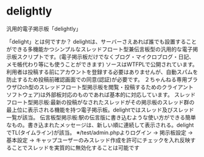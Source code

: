 # delightly
汎用的電子掲示板「delightly」

「delight」とは何ですか？
    delightは、サーバーさえあれば誰でも設置することができる多機能かつシンプルなスレッドフロート型兼伝言板型の汎用的な電子掲示板スクリプトです。(電子掲示板だけでなくブログ・マイクロブログ・日記、メモ帳代わり等にも使うことができます)
    ソースはWTFPLで公開されています。
    利用者は投稿する前にアカウントを登録する必要はありませんが、自動スパムを防止するため投稿前確認画面での同意(認証)が必要です。
    ２ちゃんねる専用ブラウザ(2ch型のスレッドフロート型掲示板を閲覧・投稿するためのクライアントソフトウェア)は外部板対応のものであれば基本的に対応しています。
    スレッドフロート型掲示板:最新の投稿がなされたスレッドがその掲示板のスレッド群の最上位に表示される機能を持つ電子掲示板。delightではスレッド及びスレッド一覧が該当。
    伝言板型掲示板:駅の伝言版に書き込むような使い方ができる簡単なもの。書き込まれたメッセージは、新しい順に連続して表示される。delightでTL(タイムライン)が該当。
    ※/test/admin.phpよりログイン -> 掲示板設定 -> 基本設定 -> キャップユーザーのみスレッド作成を許可にチェックを入れ反映することでスレッドを実質的に無効化することは可能です 